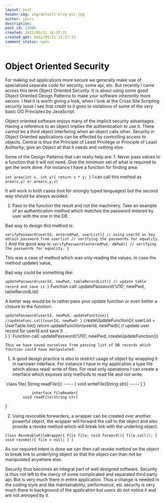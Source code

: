 ```yaml
---
layout: post
header-img: img/default-blog-pic.jpg
author: jpuri
description: 
post_id: 13905
created: 2012/05/11 16:37:31
created_gmt: 2012/05/11 11:37:31
comment_status: open
---
```


# Object Oriented Security

For making out applications more secure we generally make use of specialized separate code for security, some api, etc. But recently I came across this term Object Oriented Security. It is about using some good Object Oriented Design Patterns to make your software inherently more secure. I feel it is worth giving a look, when I look at the Cross Site Scripting security issue I see that credit to it goes to violations of some of the very basic OO Principles by JavaScript.

Object oriented software enjoys many of the implicit security advantages. Having a reference to an object implies the authentication to use it. There cannot be a third object interfering when an object calls other. Security in Object Oriented applications can be effected by controlling access to objects. Central is thus the Principle of Least Privilege or Principle of Least Authority; give an Object all that it needs and nothing else. 

Some of the Design Patterns that can really help are:  1\. Never pass values to a function that it will not need. Give the minimum set of what is required to get the work done. For instance I have a function for finding area: 

`int area(int x, int y){ return x * y; }` I can call this method as  `area(x,y) or area(x,y,z)`

It will work in both cases (not for strongly typed languages) but the second way should be always avoided.

  1. Pass to the function the result and not the machinery. Take an example of an authentication method which matches the password entered by user with the one in the DB. 

Bad way to design this method is: 

`verifyPassword(userId, enteredPwd, userList){ // using userId as key obtain password from userlist // verifying the passwords for equality. }` And the good way is: `verifyPassword(enteredPwd, dbPwd){ // verifying the passwords for equality. }`

This was a case of method which was only reading the values. In case the method updates value, 

Bad way could be something like: 

`updatePassword(userId, newPwd, tableRecordList){ // update table record and save it }` Function call: updatePassword(‘U10’, newPwd, tableRecordList)

A better way would be to rather pass your update function or even better a closure to the function: 

`updatePassword(userId, newPwd, updateFunction){ //updateFunc.call(userId, newPwd) }` createUpdateFunction(){ userList = UserTable.list() return updateFunction(userId, newPwd){ // update user record for userId and save it   
} }` Function call: updatePassword(‘U10’, newPwd, createUpdateFunction())
    
    
    Thus we have saved ourselves from passing list of DB records which function could have manipulated.
    

  1. A good design practice is also to restrict usage of object by wrapping it in narrower interface. For instance I have in my application a type file which allows read/ write of files. For read only operations I can create a interface which exposes only methods to read file and not write.

`class file{ String readFile(){ \----- } void writeFile(String str){ \----- } }
        
                interface fileReader{
            void readFile(String str)
        

}`

  2. Using revocable forwarders, a wrapper can be created over another powerful object, the wrapper will forward the call to the object and also provide a revoke method which will break link with the underling object.

`Class RevokableFileWrapper{ File file; void forward(){ file.call(); } void revoke(){ file = null; } }`

As our required intent is done we can then call revoke method on the object to break link to underlying object so that the object can than not be manipulated anywhere else.

Security thus becomes an integral part of well designed software. Security is thus not left to the mercy of some complicated and separated third party api. But is very much there in entire application. Thus a change is needed in the coding style and like maintainability, performance, etc security is very much there in background of the application but users do not notice it and are not annoyed by it.